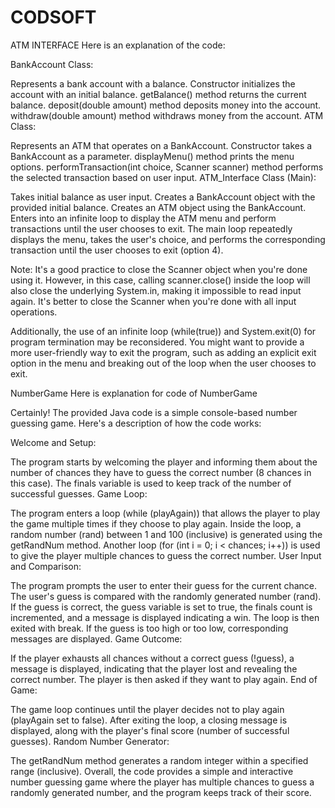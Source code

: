 # CODSOFT
ATM INTERFACE
Here is an explanation of the code:

BankAccount Class:

Represents a bank account with a balance.
Constructor initializes the account with an initial balance.
getBalance() method returns the current balance.
deposit(double amount) method deposits money into the account.
withdraw(double amount) method withdraws money from the account.
ATM Class:

Represents an ATM that operates on a BankAccount.
Constructor takes a BankAccount as a parameter.
displayMenu() method prints the menu options.
performTransaction(int choice, Scanner scanner) method performs the selected transaction based on user input.
ATM_Interface Class (Main):

Takes initial balance as user input.
Creates a BankAccount object with the provided initial balance.
Creates an ATM object using the BankAccount.
Enters into an infinite loop to display the ATM menu and perform transactions until the user chooses to exit.
The main loop repeatedly displays the menu, takes the user's choice, and performs the corresponding transaction until the user chooses to exit (option 4).

Note: It's a good practice to close the Scanner object when you're done using it. However, in this case, calling scanner.close() inside the loop will also close the underlying System.in, making it impossible to read input again. It's better to close the Scanner when you're done with all input operations.

Additionally, the use of an infinite loop (while(true)) and System.exit(0) for program termination may be reconsidered. You might want to provide a more user-friendly way to exit the program, such as adding an explicit exit option in the menu and breaking out of the loop when the user chooses to exit.









NumberGame
Here is explanation for code of NumberGame

Certainly! The provided Java code is a simple console-based number guessing game. Here's a description of how the code works:

Welcome and Setup:

The program starts by welcoming the player and informing them about the number of chances they have to guess the correct number (8 chances in this case).
The finals variable is used to keep track of the number of successful guesses.
Game Loop:

The program enters a loop (while (playAgain)) that allows the player to play the game multiple times if they choose to play again.
Inside the loop, a random number (rand) between 1 and 100 (inclusive) is generated using the getRandNum method.
Another loop (for (int i = 0; i < chances; i++)) is used to give the player multiple chances to guess the correct number.
User Input and Comparison:

The program prompts the user to enter their guess for the current chance.
The user's guess is compared with the randomly generated number (rand).
If the guess is correct, the guess variable is set to true, the finals count is incremented, and a message is displayed indicating a win. The loop is then exited with break.
If the guess is too high or too low, corresponding messages are displayed.
Game Outcome:

If the player exhausts all chances without a correct guess (!guess), a message is displayed, indicating that the player lost and revealing the correct number.
The player is then asked if they want to play again.
End of Game:

The game loop continues until the player decides not to play again (playAgain set to false).
After exiting the loop, a closing message is displayed, along with the player's final score (number of successful guesses).
Random Number Generator:

The getRandNum method generates a random integer within a specified range (inclusive).
Overall, the code provides a simple and interactive number guessing game where the player has multiple chances to guess a randomly generated number, and the program keeps track of their score.









